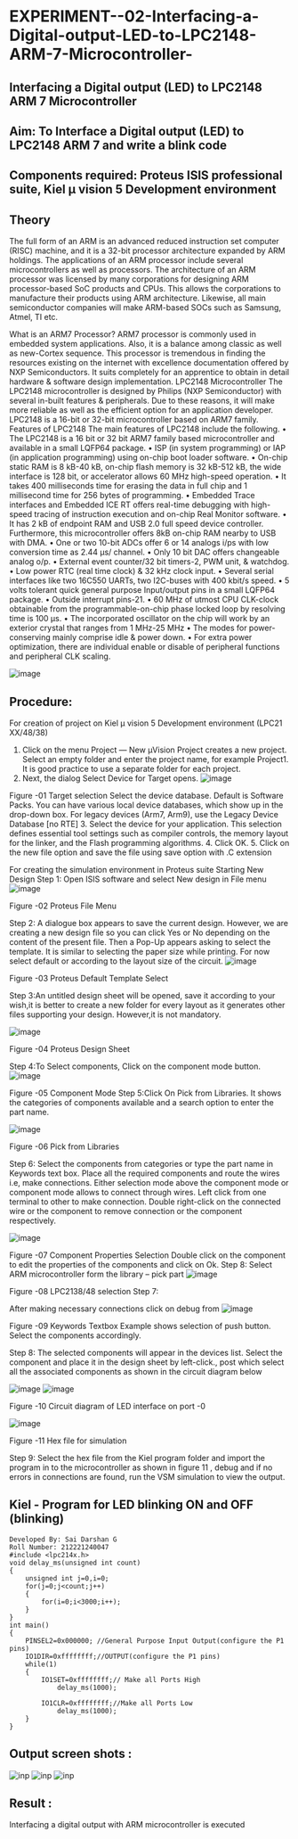# EXPERIMENT--02-Interfacing-a-Digital-output-LED-to-LPC2148-ARM-7-Microcontroller-
## Interfacing a Digital output (LED) to LPC2148 ARM 7 Microcontroller 

## Aim: To Interface a Digital output (LED) to LPC2148 ARM 7 and write a blink code 
## Components required: Proteus ISIS professional suite, Kiel μ vision 5 Development environment 
## Theory 
The full form of an ARM is an advanced reduced instruction set computer (RISC) machine, and it is a 32-bit processor architecture expanded by ARM holdings. The applications of an ARM processor include several microcontrollers as well as processors. The architecture of an ARM processor was licensed by many corporations for designing ARM processor-based SoC products and CPUs. This allows the corporations to manufacture their products using ARM architecture. Likewise, all main semiconductor companies will make ARM-based SOCs such as Samsung, Atmel, TI etc.

What is an ARM7 Processor?
ARM7 processor is commonly used in embedded system applications. Also, it is a balance among classic as well as new-Cortex sequence. This processor is tremendous in finding the resources existing on the internet with excellence documentation offered by NXP Semiconductors. It suits completely for an apprentice to obtain in detail hardware & software design implementation.
LPC2148 Microcontroller
 The LPC2148 microcontroller is designed by Philips (NXP Semiconductor) with several in-built features & peripherals. Due to these reasons, it will make more reliable as well as the efficient option for an application developer. LPC2148 is a 16-bit or 32-bit microcontroller based on ARM7 family.
Features of LPC2148
The main features of LPC2148 include the following.
•	The LPC2148 is a 16 bit or 32 bit ARM7 family based microcontroller and available in a small LQFP64 package.
•	ISP (in system programming) or IAP (in application programming) using on-chip boot loader software.
•	On-chip static RAM is 8 kB-40 kB, on-chip flash memory is 32 kB-512 kB, the wide interface is 128 bit, or accelerator allows 60 MHz high-speed operation.
•	It takes 400 milliseconds time for erasing the data in full chip and 1 millisecond time for 256 bytes of programming.
•	Embedded Trace interfaces and Embedded ICE RT offers real-time debugging with high-speed tracing of instruction execution and on-chip Real Monitor software.
•	It has 2 kB of endpoint RAM and USB 2.0 full speed device controller. Furthermore, this microcontroller offers 8kB on-chip RAM nearby to USB with DMA.
•	One or two 10-bit ADCs offer 6 or 14 analogs i/ps with low conversion time as 2.44 μs/ channel.
•	Only 10 bit DAC offers changeable analog o/p.
•	External event counter/32 bit timers-2, PWM unit, & watchdog.
•	Low power RTC (real time clock) & 32 kHz clock input.
•	Several serial interfaces like two 16C550 UARTs, two I2C-buses with 400 kbit/s speed.
•	5 volts tolerant quick general purpose Input/output pins in a small LQFP64 package.
•	Outside interrupt pins-21.
•	60 MHz of utmost CPU CLK-clock obtainable from the programmable-on-chip phase locked loop by resolving time is 100 μs.
•	The incorporated oscillator on the chip will work by an exterior crystal that ranges from 1 MHz-25 MHz
•	The modes for power-conserving mainly comprise idle & power down.
•	For extra power optimization, there are individual enable or disable of peripheral functions and peripheral CLK scaling.
 
![image](https://user-images.githubusercontent.com/36288975/189275248-cf9f4001-be11-4773-ba86-517bec062fa5.png)


## Procedure:
For creation of project on    Kiel μ vision 5 Development environment (LPC21 XX/48/38)
1.	Click on the menu Project — New µVision Project creates a new project. Select an empty folder and enter the project name, for example Project1. It is good practice to use a separate folder for each project.
2.	Next, the dialog Select Device for Target opens.
![image](https://user-images.githubusercontent.com/36288975/189275266-1d35fbc4-cdb4-49b2-a7ef-4991dc6f546f.png)

 

Figure -01 Target selection
Select the device database. Default is Software Packs. You can have various local device databases, which show up in the drop-down box. For legacy devices (Arm7, Arm9), use the Legacy Device Database [no RTE]
3.	Select the device for your application. This selection defines essential tool settings such as compiler controls, the memory layout for the linker, and the Flash programming algorithms.
4.	Click OK.
5.	Click on the new file option and save the file using save option with .C extension 



For creating the simulation environment in Proteus suite 
Starting New Design
Step 1: Open ISIS software and select New design in  File menu
 ![image](https://user-images.githubusercontent.com/36288975/189275283-128a9e18-c1b4-4725-90fc-086361f0b0f1.png)

Figure -02 Proteus File Menu

 Step 2: A dialogue box appears to save the current design. However, we are creating a new design file so you can click Yes or No depending on the content of the present file. Then a Pop-Up appears asking to select the template. It is similar to selecting the paper size while printing. For now select default or according to the layout size of the circuit.
 ![image](https://user-images.githubusercontent.com/36288975/189275292-833e565c-6583-4667-8aff-376bd8028ee3.png)

  Figure -03 Proteus Default Template Select
 
Step 3:An untitled design sheet will be opened, save it according to your wish,it is better to create a new folder for every layout as it generates other files supporting your design. However,it is not mandatory.

![image](https://user-images.githubusercontent.com/36288975/189275301-c4a11767-fe44-4bc0-8d8a-89022825f3cd.png)

  Figure -04 Proteus Design Sheet
 
Step 4:To Select components, Click on the component mode button.
 ![image](https://user-images.githubusercontent.com/36288975/189275318-5c6e5521-cf09-441d-912f-7bcebdcb8189.png)

Figure -05 Component Mode
Step 5:Click On Pick from Libraries. It shows the categories of components available and a search option to enter the part name.
 
 ![image](https://user-images.githubusercontent.com/36288975/189275326-3eea00d3-6ea3-40e6-a5b2-97d80db0f1aa.png)

  Figure -06 Pick from Libraries

Step 6: Select the components from categories or type the part name in Keywords text box.
 Place all the required components and route the wires i.e, make connections.
Either selection mode above the component mode or component mode allows to connect through wires. Left click from one terminal to other to make connection. Double right-click on the connected wire or the component to remove connection or the component respectively.
 
 ![image](https://user-images.githubusercontent.com/36288975/189275342-2365f361-05d0-4fc0-8b44-3934b8b03ea7.png)

 Figure -07 Component Properties Selection
Double click on the component to edit the properties of the components and click on Ok.
Step 8: Select ARM microcontroller form the library – pick part 
![image](https://user-images.githubusercontent.com/36288975/189275370-90534a4c-8524-4931-9978-291200f0fd2e.png)

 
Figure -08 LPC2138/48 selection
Step 7:

After making necessary connections click on debug from 
![image](https://user-images.githubusercontent.com/36288975/189275403-c1506ad6-7795-40f9-b878-9b83e12263b9.png)

 Figure -09 Keywords Textbox
Example shows selection of push button. Select the components accordingly.
 
 Step 8: The selected components will appear in the devices list. Select the component and place it in the design sheet by left-click., post which select all the associated components as shown in the circuit diagram below 

 ![image](https://user-images.githubusercontent.com/36288975/189275426-09eb6d0d-aab0-4d8a-8ef8-31288fbfe2a1.png)
![image](https://user-images.githubusercontent.com/36288975/189275464-1074d010-f106-4615-9959-68ed1a271502.png)

Figure -10 Circuit diagram of LED interface on port -0


 ![image](https://user-images.githubusercontent.com/36288975/189275481-7466fd00-fe0b-4781-93b8-39b551cdcc36.png)

Figure -11 Hex file for simulation 

Step 9: Select the hex file from the Kiel program folder and import the program in to the microcontroller as shown in figure 11 ,  debug and if no errors in connections are found, run the VSM simulation to view the output.


## Kiel - Program for LED blinking ON  and  OFF (blinking)
```
Developed By: Sai Darshan G
Roll Number: 212221240047
#include <lpc214x.h>
void delay_ms(unsigned int count)
{
	unsigned int j=0,i=0;
	for(j=0;j<count;j++)
	{
		for(i=0;i<3000;i++);
	}
}
int main()
{
	PINSEL2=0x000000; //General Purpose Input Output(configure the P1 pins)
	IO1DIR=0xffffffff;//OUTPUT(configure the P1 pins)
	while(1)
	{
		IO1SET=0xffffffff;// Make all Ports High
			delay_ms(1000);
		
		IO1CLR=0xffffffff;//Make all Ports Low
			delay_ms(1000);
	}
}
```
## Output screen shots :
 ![inp](11.png)
 ![inp](12.png)
 ![inp](13.png)
## Result :
Interfacing a digital output with ARM microcontroller is executed 


